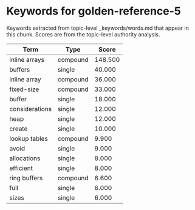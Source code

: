 # Keywords for golden-reference-5

Keywords extracted from topic-level _keywords/words.md that appear in this chunk.
Scores are from the topic-level authority analysis.

| Term | Type | Score |
|------|------|-------|
| inline arrays | compound | 148.500 |
| buffers | single | 40.000 |
| inline array | compound | 36.000 |
| fixed-size | compound | 33.000 |
| buffer | single | 18.000 |
| considerations | single | 12.000 |
| heap | single | 12.000 |
| create | single | 10.000 |
| lookup tables | compound | 9.900 |
| avoid | single | 9.000 |
| allocations | single | 8.000 |
| efficient | single | 8.000 |
| ring buffers | compound | 6.600 |
| full | single | 6.000 |
| sizes | single | 6.000 |
